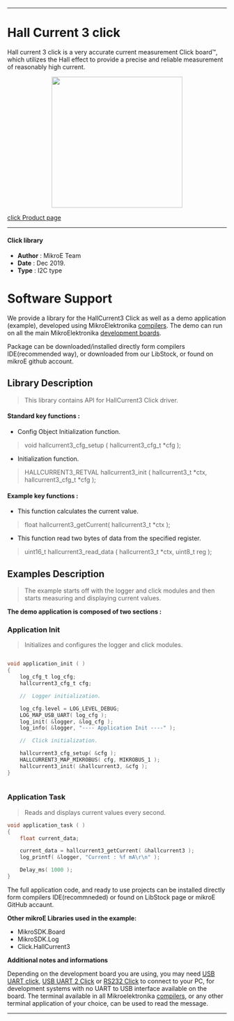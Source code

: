  
---
# Hall Current 3 click

Hall current 3 click is a very accurate current measurement Click board™, which utilizes the Hall effect to provide a precise and reliable measurement of reasonably high current. 

<p align="center">
  <img src="https://download.mikroe.com/images/click_for_ide/hallcurrent3_click.png" height=300px>
</p>

[click Product page](https://www.mikroe.com/hall-current-3-click)

---

#### Click library 

- **Author**        : MikroE Team
- **Date**          : Dec 2019.
- **Type**          : I2C type


# Software Support

We provide a library for the HallCurrent3 Click 
as well as a demo application (example), developed using MikroElektronika 
[compilers](https://shop.mikroe.com/compilers). 
The demo can run on all the main MikroElektronika [development boards](https://shop.mikroe.com/development-boards).

Package can be downloaded/installed directly form compilers IDE(recommended way), or downloaded from our LibStock, or found on mikroE github account. 

## Library Description

> This library contains API for HallCurrent3 Click driver.

#### Standard key functions :

- Config Object Initialization function.
> void hallcurrent3_cfg_setup ( hallcurrent3_cfg_t *cfg ); 
 
- Initialization function.
> HALLCURRENT3_RETVAL hallcurrent3_init ( hallcurrent3_t *ctx, hallcurrent3_cfg_t *cfg );


#### Example key functions :

- This function calculates the current value.
> float hallcurrent3_getCurrent( hallcurrent3_t *ctx );
 
- This function read two bytes of data from the specified register.
> uint16_t hallcurrent3_read_data ( hallcurrent3_t *ctx, uint8_t reg );

## Examples Description

> The example starts off with the logger and click modules and then starts measuring and displaying current values.

**The demo application is composed of two sections :**

### Application Init 

> Initializes and configures the logger and click modules.

```c

void application_init ( )
{
    log_cfg_t log_cfg;
    hallcurrent3_cfg_t cfg;

    //  Logger initialization.

    log_cfg.level = LOG_LEVEL_DEBUG;
    LOG_MAP_USB_UART( log_cfg );
    log_init( &logger, &log_cfg );
    log_info( &logger, "---- Application Init ----" );

    //  Click initialization.

    hallcurrent3_cfg_setup( &cfg );
    HALLCURRENT3_MAP_MIKROBUS( cfg, MIKROBUS_1 );
    hallcurrent3_init( &hallcurrent3, &cfg );
}
  
```

### Application Task

> Reads and displays current values every second.

```c
void application_task ( )
{
    float current_data;

    current_data = hallcurrent3_getCurrent( &hallcurrent3 );
    log_printf( &logger, "Current : %f mA\r\n" );

    Delay_ms( 1000 );
}
```

The full application code, and ready to use projects can be  installed directly form compilers IDE(recommneded) or found on LibStock page or mikroE GitHub accaunt.

**Other mikroE Libraries used in the example:** 

- MikroSDK.Board
- MikroSDK.Log
- Click.HallCurrent3

**Additional notes and informations**

Depending on the development board you are using, you may need 
[USB UART click](https://shop.mikroe.com/usb-uart-click), 
[USB UART 2 Click](https://shop.mikroe.com/usb-uart-2-click) or 
[RS232 Click](https://shop.mikroe.com/rs232-click) to connect to your PC, for 
development systems with no UART to USB interface available on the board. The 
terminal available in all Mikroelektronika 
[compilers](https://shop.mikroe.com/compilers), or any other terminal application 
of your choice, can be used to read the message.

---
